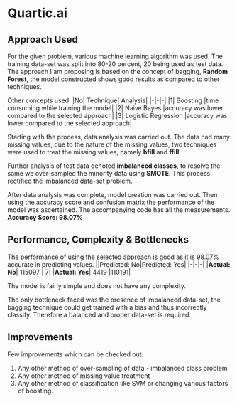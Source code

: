 # Quartic.ai

## Approach Used
For the given problem, various machine learning algorithm was used.
The training data-set was split into 80-20 percent, 20 being used as test data.
The approach I am proposing is based on the concept of bagging, **Random Forest**, the model constructed shows good results as compared to other techniques.

Other concepts used:
|No| Technique| Analysis|
|-|-|-|
|1| Boosting                   |time consuming while training the model|
|2| Naive Bayes                |accuracy was lower compared to the selected approach|
|3| Logistic Regression        |accuracy was lower compared to the selected approach|

Starting with the process, data analysis was carried out. The data had many missing values, due to the nature of the missing values, two techniques were used to treat the missing values, namely **bfill** and **ffill**.

Further analysis of test data denoted **imbalanced classes**, to resolve the same we over-sampled the minority data using **SMOTE**. This process rectified the imbalanced data-set problem.

After data analysis was complete, model creation was carried out. Then using the accuracy score and confusion matrix the performance of the model was ascertained. The accompanying code has all the measurements.
**Accuracy Score: 98.07%**

## Performance, Complexity & Bottlenecks
The performance of using the selected approach is good as it is 98.07% accurate in predicting values.
||Predicted: No|Predicted: Yes|
|-|-|-|
|**Actual: No**| 115097     | 7|
|**Actual: Yes**| 4419 |110191|

The model is fairly simple and does not have any complexity.

The only bottleneck faced was the presence of imbalanced data-set, the bagging technique could get trained with a bias and thus incorrectly classify. Therefore a balanced and proper data-set is required.

## Improvements
Few improvements which can be checked out:

1) Any other method of over-sampling of data - imbalanced class problem
2) Any other method of missing value treatment
3) Any other method of classification like SVM or changing various factors of boosting.
